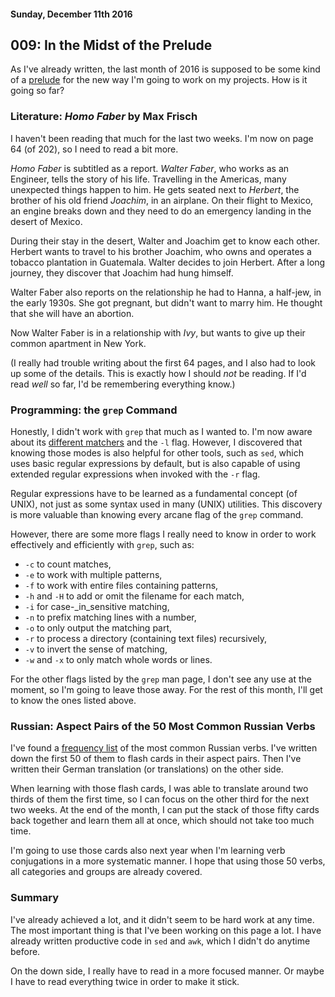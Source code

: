 #### Sunday, December 11th 2016

## 009: In the Midst of the Prelude

As I've already written, the last month of 2016 is supposed to be some kind
of a [prelude](#002) for the new way I'm going to work on my projects. How
is it going so far?

### Literature: _Homo Faber_ by Max Frisch

I haven't been reading that much for the last two weeks. I'm now on page 64
(of 202), so I need to read a bit more.

_Homo Faber_ is subtitled as a report. _Walter Faber_, who works as
an Engineer, tells the story of his life. Travelling in the Americas,
many unexpected things happen to him. He gets seated next to _Herbert_,
the brother of his old friend _Joachim_, in an airplane. On their flight to
Mexico, an engine breaks down and they need to do an emergency landing in
the desert of Mexico.

During their stay in the desert, Walter and Joachim get to know each other.
Herbert wants to travel to his brother Joachim, who owns and operates a tobacco
plantation in Guatemala. Walter decides to join Herbert. After a long journey,
they discover that Joachim had hung himself.

Walter Faber also reports on the relationship he had to Hanna, a half-jew,
in the early 1930s. She got pregnant, but didn't want to marry him. He
thought that she will have an abortion.

Now Walter Faber is in a relationship with _Ivy_, but wants to give up their
common apartment in New York.

(I really had trouble writing about the first 64 pages, and I also had to
look up some of the details. This is exactly how I should _not_ be reading. If
I'd read _well_ so far, I'd be remembering everything know.)

### Programming: the `grep` Command

Honestly, I didn't work with `grep` that much as I wanted to. I'm now aware
about its [different matchers](#004) and the `-l` flag. However, I discovered
that knowing those modes is also helpful for other tools, such as `sed`,
which uses basic regular expressions by default, but is also capable of
using extended regular expressions when invoked with the `-r` flag.

Regular expressions have to be learned as a fundamental concept (of UNIX),
not just as some syntax used in many (UNIX) utilities. This discovery is
more valuable than knowing every arcane flag of the `grep` command.

However, there are some more flags I really need to know in order to work
effectively and efficiently with `grep`, such as:

- `-c` to count matches,
- `-e` to work with multiple patterns,
- `-f` to work with entire files containing patterns,
- `-h` and `-H` to add or omit the filename for each match,
- `-i` for case-_in_sensitive matching,
- `-n` to prefix matching lines with a number,
- `-o` to only output the matching part,
- `-r` to process a directory (containing text files) recursively,
- `-v` to invert the sense of matching,
- `-w` and `-x` to only match whole words or lines.

For the other flags listed by the `grep` man page, I don't see any use at
the moment, so I'm going to leave those away. For the rest of this month,
I'll get to know the ones listed above.

### Russian: Aspect Pairs of the 50 Most Common Russian Verbs

I've found a [frequency
list](http://masterrussian.com/vocabulary/common_verbs.htm) of the most common
Russian verbs. I've written down the first 50 of them to flash cards in their
aspect pairs. Then I've written their German translation (or translations)
on the other side.

When learning with those flash cards, I was able to translate around two
thirds of them the first time, so I can focus on the other third for the next
two weeks. At the end of the month, I can put the stack of those fifty cards
back together and learn them all at once, which should not take too much time.

I'm going to use those cards also next year when I'm learning verb conjugations
in a more systematic manner. I hope that using those 50 verbs, all categories
and groups are already covered.

### Summary

I've already achieved a lot, and it didn't seem to be hard work at any
time. The most important thing is that I've been working on this page a
lot. I have already written productive code in `sed` and `awk`, which I
didn't do anytime before.

On the down side, I really have to read in a more focused manner. Or maybe
I have to read everything twice in order to make it stick.
